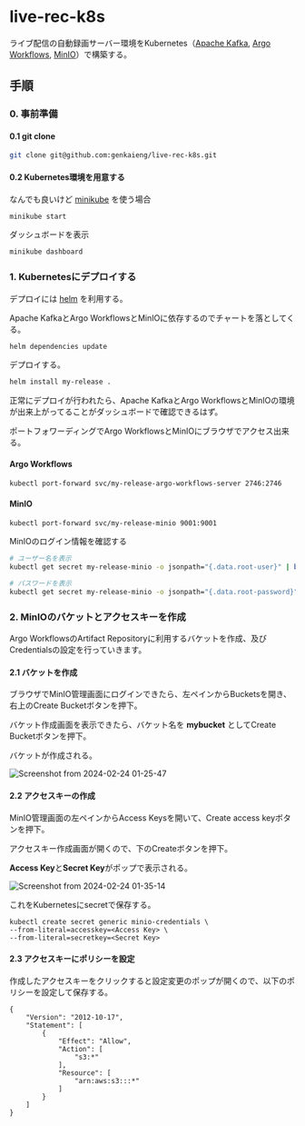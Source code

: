# live-rec-k8s
ライブ配信の自動録画サーバー環境をKubernetes（[Apache Kafka](https://kafka.apache.org/), [Argo Workflows](https://argoproj.github.io/workflows/), [MinIO](https://min.io/)）で構築する。

## 手順

### 0. 事前準備

#### 0.1 git clone

```sh
git clone git@github.com:genkaieng/live-rec-k8s.git
```

#### 0.2 Kubernetes環境を用意する

なんでも良いけど [minikube](https://minikube.sigs.k8s.io/) を使う場合

```sh
minikube start
```

ダッシュボードを表示

```sh
minikube dashboard
```

### 1. Kubernetesにデプロイする

デプロイには [helm](https://helm.sh/) を利用する。

Apache KafkaとArgo WorkflowsとMinIOに依存するのでチャートを落としてくる。

```sh
helm dependencies update
```

デプロイする。

```sh
helm install my-release .
```

正常にデプロイが行われたら、Apache KafkaとArgo WorkflowsとMinIOの環境が出来上がってることがダッシュボードで確認できるはず。

ポートフォワーディングでArgo WorkflowsとMinIOにブラウザでアクセス出来る。

#### Argo Workflows
```sh
kubectl port-forward svc/my-release-argo-workflows-server 2746:2746
```

#### MinIO

```sh
kubectl port-forward svc/my-release-minio 9001:9001
```

MinIOのログイン情報を確認する

```sh
# ユーザー名を表示
kubectl get secret my-release-minio -o jsonpath="{.data.root-user}" | base64 --decode

# パスワードを表示
kubectl get secret my-release-minio -o jsonpath="{.data.root-password}" | base64 --decode
```

### 2. MinIOのバケットとアクセスキーを作成

Argo WorkflowsのArtifact Repositoryに利用するバケットを作成、及びCredentialsの設定を行っていきます。

#### 2.1 バケットを作成

ブラウザでMinIO管理画面にログインできたら、左ペインからBucketsを開き、右上のCreate Bucketボタンを押下。

バケット作成画面を表示できたら、バケット名を **mybucket** としてCreate Bucketボタンを押下。

<!--![Screenshot from 2024-02-24 01-22-51](https://github.com/genkaieng/live-rec-k8s/assets/154831542/3d28a750-0f44-4d91-910e-37901bbc046e) -->

バケットが作成される。

![Screenshot from 2024-02-24 01-25-47](https://github.com/genkaieng/live-rec-k8s/assets/154831542/6d1094eb-cdcc-40e5-8d30-cb7990e12a21)

#### 2.2 アクセスキーの作成

MinIO管理画面の左ペインからAccess Keysを開いて、Create access keyボタンを押下。

アクセスキー作成画面が開くので、下のCreateボタンを押下。

**Access Key**と**Secret Key**がポップで表示される。

![Screenshot from 2024-02-24 01-35-14](https://github.com/genkaieng/live-rec-k8s/assets/154831542/f4afe247-9a7e-4225-b166-479103cd59fd)

これをKubernetesにsecretで保存する。

```
kubectl create secret generic minio-credentials \
--from-literal=accesskey=<Access Key> \
--from-literal=secretkey=<Secret Key>
```

#### 2.3 アクセスキーにポリシーを設定

作成したアクセスキーをクリックすると設定変更のポップが開くので、以下のポリシーを設定して保存する。

```
{
    "Version": "2012-10-17",
    "Statement": [
        {
            "Effect": "Allow",
            "Action": [
                "s3:*"
            ],
            "Resource": [
                "arn:aws:s3:::*"
            ]
        }
    ]
}
```
